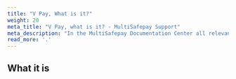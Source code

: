```yaml
---
title: "V Pay, What is it?"
weight: 20
meta_title: "V Pay, what is it? - MultiSafepay Support"
meta_description: "In the MultiSafepay Documentation Center all relevant information regarding our Plugins and API. As well as Support pages for Payment Method, Tools and General Questions. You can also find the contact details of our Support Team and Integration Team." 
read_more: '.'
---
```

## What it is

